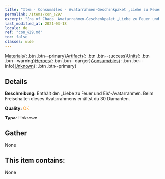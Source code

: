```yaml
---
title: "Item - Consumables - Avatarrahmen-Geschenkpaket „Liebe zu Feuer und Eis“"
permalink: /Items/con_629/
excerpt: "Era of Chaos  Avatarrahmen-Geschenkpaket „Liebe zu Feuer und Eis“"
last_modified_at: 2021-03-18
locale: de
ref: "con_629.md"
toc: false
classes: wide
---
```

 [Materials](/de/Items/){: .btn .btn--primary}[Artifacts](/de/Items/Artifacts/){: .btn .btn--success}[Units](/de/Items/Units/){: .btn .btn--warning}[Heroes](/de/Items/Heroes/){: .btn .btn--danger}[Consumables](/de/Items/Consumables/){: .btn .btn--info}[Unknown](/de/Items/Unknown/){: .btn .btn--primary}

## Details
 **Beschreibung:** Enthält den „Liebe zu Feuer und Eis“-Avatarrahmen. Beim Freischalten dieses Avatarrahmens erhältst du 30 Diamanten.

 **Quality:** <span style="color: #FF8C00">OK</span>

 **Type:** Unknown

## Gather

  None

## This item contains:

  None

